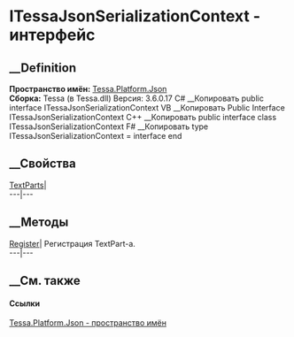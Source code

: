 # ITessaJsonSerializationContext - интерфейс
##  __Definition
 **Пространство имён:** [Tessa.Platform.Json](N_Tessa_Platform_Json.htm)  
 **Сборка:** Tessa (в Tessa.dll) Версия: 3.6.0.17
C# __Копировать
     public interface ITessaJsonSerializationContext
VB __Копировать
     Public Interface ITessaJsonSerializationContext
C++ __Копировать
     public interface class ITessaJsonSerializationContext
F# __Копировать
     type ITessaJsonSerializationContext = interface end
##  __Свойства
[TextParts](P_Tessa_Platform_Json_ITessaJsonSerializationContext_TextParts.htm)|  
---|---  
## __Методы
[Register](M_Tessa_Platform_Json_ITessaJsonSerializationContext_Register.htm)|
Регистрация TextPart-а.  
---|---  
## __См. также
#### Ссылки
[Tessa.Platform.Json - пространство имён](N_Tessa_Platform_Json.htm)
